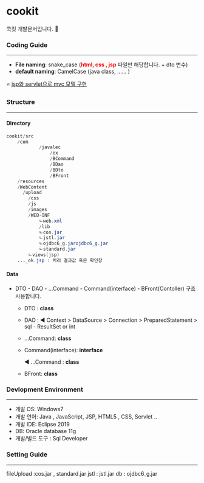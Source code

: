# cookit

 쿡킷 개발문서입니다. :rocket:

### Coding Guide

----

* **File naming**: snake_case (<span style="color:red">**html, css , jsp**</span> 파일만 해당합니다. + dto 변수)
* **default naming**: CamelCase (java class,  ...... )

 :star: <u>jsp와 servlet으로 mvc 모델 구현</u>


### Structure

-----

#### Directory

```java
cookit/src
    /com
    		/javalec
    		    /ex
    			/BCommand
    			/BDao
    			/BDto
    			/BFront
	/resources
	/WebContent
	  /upload
		/css
		/js
		/images
		/WEB-INF
		    ㄴweb.xml
		    /lib
		    ㄴcos.jar
		    ㄴjstl.jar
		    ㄴojdbc6_g.jarojdbc6_g.jar
		    ㄴstandard.jar
		ㄴviews(jsp)
    ..._ok.jsp : 처리 결과값 혹은 확인창
```

#### Data

* DTO - DAO - ...Command - Command(interface) - BFront(Contoller) 구조 사용합니다.

  * DTO : **class**

  * DAO : :arrow_backward: Context > DataSource > Connection > PreparedStatement > sql - ResultSet or int

  * ...Command: **class**

  * Command(interface): **interface**
  
      :arrow_backward: ...Command : **class**
      
  * BFront: **class**



### Devlopment Environment

-----

* 개발 OS: Windows7
* 개발 언어: Java , JavaScript, JSP, HTML5 , CSS, Servlet ..
* 개발 IDE: Eclipse 2019
* DB: Oracle database 11g
* 개발/빌드 도구  : Sql Developer



### Setting Guide

----
fileUpload :cos.jar , standard.jar
jstl : jstl.jar
db : ojdbc6_g.jar

